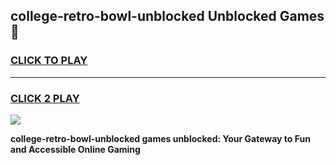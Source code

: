 
## college-retro-bowl-unblocked Unblocked Games👋
<h3>
<a href="https://news.freeplayer.one?title=college-retro-bowl-unblocked&ref=16F">CLICK TO PLAY</a></h3>
<hr>

<h3>
<a href="https://news.freeplayer.one?title=college-retro-bowl-unblocked&ref=16F">CLICK 2 PLAY</a>
  
</h3>

<a href="https://news.freeplayer.one?title=college-retro-bowl-unblocked&ref=16F/"><img src="https://clearcache.store/games.png"></a>


**college-retro-bowl-unblocked games unblocked: Your Gateway to Fun and Accessible Online Gaming**

